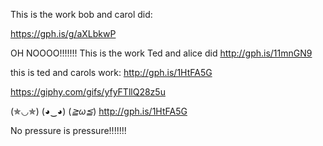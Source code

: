 This is the work bob and carol did:

https://gph.is/g/aXLbkwP


OH NOOOO!!!!!!!
This is the work Ted and alice did 
http://gph.is/11mnGN9

this is ted and carols work:
http://gph.is/1HtFA5G

https://giphy.com/gifs/yfyFTllQ28z5u

(✯◡✯)	(◕‿◕)	(*≧ω≦*)	
http://gph.is/1HtFA5G

No pressure is pressure!!!!!!!